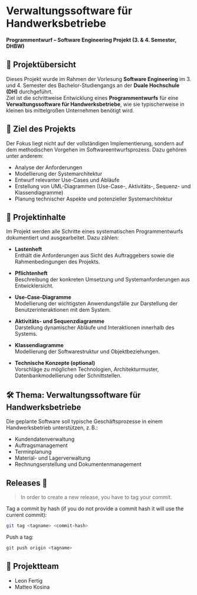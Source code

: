 # Verwaltungssoftware für Handwerksbetriebe  
**Programmentwurf – Software Engineering Projekt (3. & 4. Semester, DHBW)**

## 📌 Projektübersicht

Dieses Projekt wurde im Rahmen der Vorlesung **Software Engineering** im 3. und 4. Semester des Bachelor-Studiengangs an der **Duale Hochschule (DH)** durchgeführt.  
Ziel ist die schrittweise Entwicklung eines **Programmentwurfs** für eine **Verwaltungssoftware für Handwerksbetriebe**, wie sie typischerweise in kleinen bis mittelgroßen Unternehmen benötigt wird.

## 🎯 Ziel des Projekts

Der Fokus liegt nicht auf der vollständigen Implementierung, sondern auf dem methodischen Vorgehen im Softwareentwurfsprozess. Dazu gehören unter anderem:

- Analyse der Anforderungen  
- Modellierung der Systemarchitektur  
- Entwurf relevanter Use-Cases und Abläufe  
- Erstellung von UML-Diagrammen (Use-Case-, Aktivitäts-, Sequenz- und Klassendiagramme)  
- Planung technischer Aspekte und potenzieller Systemarchitektur  

## 📂 Projektinhalte

Im Projekt werden alle Schritte eines systematischen Programmentwurfs dokumentiert und ausgearbeitet. Dazu zählen:

- **Lastenheft**  
  Enthält die Anforderungen aus Sicht des Auftraggebers sowie die Rahmenbedingungen des Projekts.

- **Pflichtenheft**  
  Beschreibung der konkreten Umsetzung und Systemanforderungen aus Entwicklersicht.

- **Use-Case-Diagramme**  
  Modellierung der wichtigsten Anwendungsfälle zur Darstellung der Benutzerinteraktionen mit dem System.

- **Aktivitäts- und Sequenzdiagramme**  
  Darstellung dynamischer Abläufe und Interaktionen innerhalb des Systems.

- **Klassendiagramme**  
  Modellierung der Softwarestruktur und Objektbeziehungen.

- **Technische Konzepte (optional)**  
  Vorschläge zu möglichen Technologien, Architekturmuster, Datenbankmodellierung oder Schnittstellen.

## 🛠️ Thema: Verwaltungssoftware für Handwerksbetriebe

Die geplante Software soll typische Geschäftsprozesse in einem Handwerksbetrieb unterstützen, z. B.:

- Kundendatenverwaltung  
- Auftragsmanagement  
- Terminplanung  
- Material- und Lagerverwaltung  
- Rechnungserstellung und Dokumentenmanagement

## Releases 🚀
> In order to create a new release, you have to tag your commit.

Tag a commit by hash (if you do not provide a commit hash it will use the current commit):
```bash
git tag <tagname> <commit-hash>
```
Push a tag:
```bash
git push origin <tagname>
```

## 👥 Projektteam
- Leon Fertig
- Matteo Kosina
